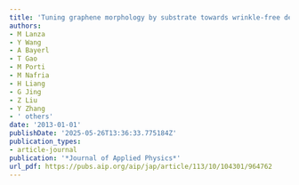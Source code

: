```yaml
---
title: 'Tuning graphene morphology by substrate towards wrinkle-free devices: Experiment and simulation'
authors:
- M Lanza
- Y Wang
- A Bayerl
- T Gao
- M Porti
- M Nafria
- H Liang
- G Jing
- Z Liu
- Y Zhang
- ' others'
date: '2013-01-01'
publishDate: '2025-05-26T13:36:33.775184Z'
publication_types:
- article-journal
publication: '*Journal of Applied Physics*'
url_pdf: https://pubs.aip.org/aip/jap/article/113/10/104301/964762
---
```

